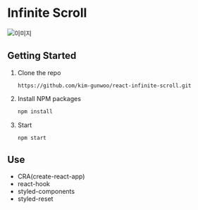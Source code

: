 # Infinite Scroll

<img src="https://user-images.githubusercontent.com/61354600/127081197-0941eadf-6e8a-483a-814e-914b5859b05d.gif" alt="이미지"/>

## Getting Started

1. Clone the repo
   ```
   https://github.com/kim-gunwoo/react-infinite-scroll.git
   ```
2. Install NPM packages
   ```sh
   npm install
   ```
3. Start
   ```sh
   npm start
   ```

## Use

- CRA(create-react-app)
- react-hook
- styled-components
- styled-reset
